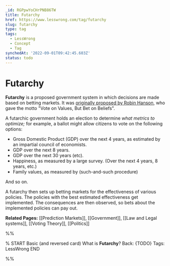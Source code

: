 ```yaml
---
_id: RGPpwYoCHrPNB86TW
title: Futarchy
href: https://www.lesswrong.com/tag/futarchy
slug: futarchy
type: tag
tags:
  - LessWrong
  - Concept
  - Tag
synchedAt: '2022-09-01T09:42:45.603Z'
status: todo
---
```


# Futarchy

**Futarchy** is a proposed government system in which decisions are made based on betting markets. It was [originally proposed by Robin Hanson](http://mason.gmu.edu/~rhanson/futarchy.html), who gave the motto "Vote on Values, But Bet on Beliefs".

A futarchic government holds an election to determine *what metrics to optimize;* for example, a ballot might allow citizens to vote on the following options:

- Gross Domestic Product (GDP) over the next 4 years, as estimated by an impartial council of economists.
- GDP over the next 8 years.
- GDP over the next 30 years (etc).
- Happiness, as measured by a large survey. (Over the next 4 years, 8 years, etc.)
- Family values, as measured by (such-and-such procedure)

And so on.

A futarchy then sets up betting markets for the effectiveness of various policies. The policies with the best estimated effectiveness get implemented. The consequences are then observed, so bets about the implemented policies can pay out.

**Related Pages:** [[Prediction Markets]], [[Government]], [[Law and Legal systems]], [[Voting Theory]], [[Politics]]


%%

% START
Basic (and reversed card)
What is **Futarchy**?
Back: {TODO}
Tags: LessWrong
END

%%
	
